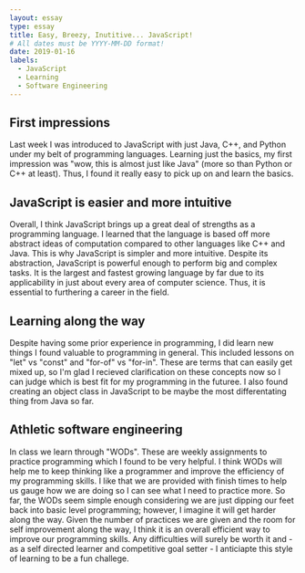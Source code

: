 ```yaml
---
layout: essay
type: essay
title: Easy, Breezy, Inutitive... JavaScript! 
# All dates must be YYYY-MM-DD format!
date: 2019-01-16
labels:
  - JavaScript 
  - Learning
  - Software Engineering 
---
```


## First impressions
Last week I was introduced to JavaScript with just Java, C++, and Python under my belt of programming languages. Learning just the basics, my first impression was "wow, this is almost just like Java" (more so than Python or C++ at least). Thus, I found it really easy to pick up on and learn the basics. 

## JavaScript is easier and more intuitive
Overall, I think JavaScript brings up a great deal of strengths as a programming language. I learned that the language is based off more abstract ideas of computation compared to other languages like C++ and Java. This is why JavaScript is simpler and more intuitive. Despite its abstraction, JavaScript is powerful enough to perform big and complex tasks. It is the largest and fastest growing language by far due to its applicability in just about every area of computer science. Thus, it is essential to furthering a career in the field. 

## Learning along the way
Despite having some prior experience in programming, I did learn new things I found valuable to programming in general. This included lessons on "let" vs "const" and "for-of" vs "for-in". These are terms that can easily get mixed up, so I'm glad I recieved clarification on these concepts now so I can judge which is best fit for my programming in the futuree.
I also found creating an object class in JavaScript to be maybe the most differentating thing from Java so far.

## Athletic software engineering
In class we learn through "WODs". These are weekly assignments to practice programming which I found to be very helpful. I think WODs will help me to keep thinking like a programmer and improve the efficiency of my programming skills. I like that we are provided with finish times to help us gauge how we are doing so I can see what I need to practice more.
So far, the WODs seem simple enough considering we are just dipping our feet back into basic level programming; however, I imagine it will get harder along the way. Given the number of practices we are given and the room for self improvement along the way, I think it is an overall efficient way to improve our programming skills. Any difficulties will surely be worth it and - as a self directed learner and competitive goal setter - I anticiapte this style of learning to be a fun challege.
